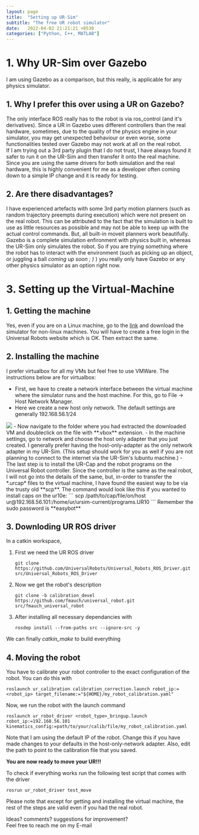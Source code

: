 ```yaml
---
layout: page
title:  "Setting up UR-Sim"
subtitle: "The free UR robot simulator"
date:   2022-04-02 21:21:21 +0530
categories: ["Python, C++, MATLAB"]
---
```


# 1. Why UR-Sim over Gazebo
I am using Gazebo as a comparison, but this really, is applicable for any physics simulator.

## 1. Why I prefer this over using a UR on Gazebo?
The only interface ROS really has to the robot is via ros_control (and it's derivatives). Since a UR in Gazebo uses different controllers than the real hardware, sometimes, due to the quality of the physics engine in your simulator, you may get unexpected behaviour or even worse, some functionalities tested over Gazebo may not work at all on the real robot.  
If I am trying out a 3rd party plugin that I do not trust, I have always found it safer to run it on the UR-Sim and then transfer it onto the real machine.
Since you are using the same drivers for both simulation and the real hardware, this is highly convenient for me as a developer often coming down to a simple IP change and it is ready for testing.

## 2. Are there disadvantages?
I have experienced artefacts with some 3rd party motion planners (such as random trajectory preempts during execution) which were not present on the real robot. This can be attributed to the fact that the simulation is built to use as little resources as possible and may not be able to keep up with the actual control commands. But, all built-in moveit planners work beautifully.  
Gazebo is a complete simulation enfironment with physics built in, whereas the UR-Sim only simulates the robot. So if you are trying something where the robot has to interact with the environment (such as picking up an object, or juggling a ball *coming up soon ; )* ) you really only have Gazebo or any other physics simulator as an option right now.

# 3. Setting up the Virtual-Machine

## 1. Getting the machine
Yes, even if you are on a Linux machine, go to the [link](https://www.universal-robots.com/download/software-e-series/simulator-non-linux/offline-simulator-e-series-ur-sim-for-non-linux-594/ "Get the simulator here") and download the simulator for non-linux machines. You will have to create a free login in the Universal Robots website which is OK. Then extract the same.  

## 2. Installing the machine
I prefer virtualbox for all my VMs but feel free to use VMWare. The instructions below are for virtualbox:  
- First, we have to create a network interface between the virtual machine where the simulator runs and the host machine. For this, go to File -> Host Network Manager.
- Here we create a new host only network. The default settings are generally 192.168.56.1/24  
<img src="{{ '/assets/img/host-only-adapter.png' | prepend: site.baseurl }}" id="pimg"> 
- Now navigate to the folder where you had extracted the downloaded VM and doubleclick on the file with **.vbox** extension.
- In the machine settings, go to network and choose the host only adapter that you just created. I generally prefer having the host-only-adapter as the only network adapter in my UR-Sim. (This setup should work for you as well if you are not planning to connect to the internet via the UR-Sim's lubuntu machine.)
- The last step is to install the UR-Cap and the robot programs on the Universal Robot controller. Since the controller is the same as the real robot, I will not go into the details of the same, but, in-order to transfer the *.urcap* files to the virtual machine, I have found the easiest way to be via the trusty old **scp**. The command would look like this if you wanted to install caps on the ur10e:
    ```
    scp /path/to/cap/file/on/host ur@192.168.56.101:/home/ur/ursim-current/programs.UR10
    ```
Remember the sudo password is **easybot**


## 3. Downloding UR ROS driver

In a catkin workspace,  
1. First we need the UR ROS driver
    ```
    git clone https://github.com/UniversalRobots/Universal_Robots_ROS_Driver.git src/Universal_Robots_ROS_Driver
    ```
2. Now we get the robot's description
    ```
    git clone -b calibration_devel https://github.com/fmauch/universal_robot.git src/fmauch_universal_robot
    ```
3. After installing all necessary dependancies with
    ```
    rosdep install --from-paths src --ignore-src -y
    ```
We can finally *catkin_make* to build everything

## 4. Moving the robot

You have to calibrate your robot controller to the exact configuration of the robot. You can do this with

```
roslaunch ur_calibration calibration_correction.launch robot_ip:=<robot_ip> target_filename:="${HOME}/my_robot_calibration.yaml"
```

Now, we run the robot with the launch command
```
roslaunch ur_robot_driver <robot_type>_bringup.launch robot_ip:=192.168.56.101 kinematics_config:=path/to/your/calib/file/my_robot_calibration.yaml
```
Note that I am using the default IP of the robot. Change this if you have made changes to your defaults in the host-only-network adapter. Also, edit the path to point to the calibration file that you saved.

**You are now ready to move your UR!!!**

To check if everything works run the following test script that comes with the driver
```
rosrun ur_robot_driver test_move
```

Please note that except for getting and installing the virtual machine, the rest of the steps are valid even if you had the real robot.

Ideas? comments? suggestions for improvement?   
Feel free to reach me on my E-mail


